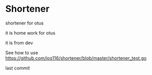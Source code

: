#  Shortener
shortener for otus

it is home work for otus

it is from dev

See how to use https://github.com/ios116/shortener/blob/master/shortener_test.go

last commit
